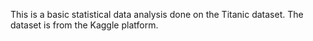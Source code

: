This is a basic statistical data analysis done on the Titanic dataset.
The dataset is from the Kaggle platform.
